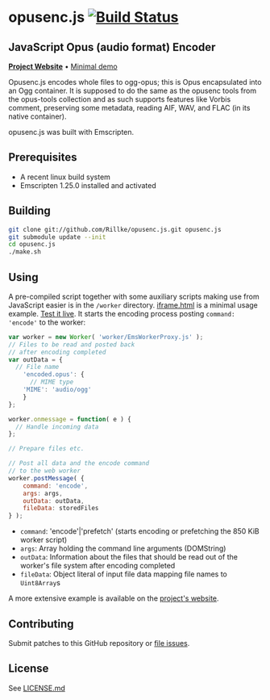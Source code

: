 # opusenc.js [![Build Status](https://travis-ci.org/Rillke/opusenc.js.svg?branch=master)](https://travis-ci.org/Rillke/opusenc.js)

## JavaScript Opus (audio format) Encoder

[**Project Website**](https://blog.rillke.com/opusenc.js/) • [Minimal demo](https://rawgit.com/Rillke/opusenc.js/master/iframe.html)

Opusenc.js encodes whole files to ogg-opus; this is Opus encapsulated into an Ogg container. It is supposed to do the same as the opusenc tools from the opus-tools collection and as such supports features like Vorbis comment, preserving some metadata, reading AIF, WAV, and FLAC (in its native container).

opusenc.js was built with Emscripten.

## Prerequisites
- A recent linux build system
- Emscripten 1.25.0 installed and activated

## Building
```bash
git clone git://github.com/Rillke/opusenc.js.git opusenc.js
git submodule update --init
cd opusenc.js
./make.sh
```

## Using
A pre-compiled script together with some auxiliary scripts making use from JavaScript easier is in the `/worker` directory.
[iframe.html](iframe.html) is a minimal usage example. [Test it live](https://rawgit.com/Rillke/opusenc.js/master/iframe.html). It starts the encoding process posting `command: 'encode'` to the worker:
```JavaScript
var worker = new Worker( 'worker/EmsWorkerProxy.js' );
// Files to be read and posted back
// after encoding completed
var outData = {
  // File name
	'encoded.opus': {
	  // MIME type
  	'MIME': 'audio/ogg'
	}
};

worker.onmessage = function( e ) {
  // Handle incoming data
};

// Prepare files etc.

// Post all data and the encode command
// to the web worker
worker.postMessage( {
	command: 'encode',
	args: args,
	outData: outData,
	fileData: storedFiles
} );
```

- `command`: 'encode'|'prefetch' (starts encoding or prefetching the 850 KiB worker script)
- `args`: Array holding the command line arguments (DOMString)
- `outData`: Information about the files that should be read out of the worker's file system after encoding completed
- `fileData`: Object literal of input file data mapping file names to `Uint8Array`s

A more extensive example is available on the [project's website](https://blog.rillke.com/opusenc.js/).

## Contributing
Submit patches to this GitHub repository or [file issues](https://github.com/Rillke/opusenc.js/issues).

## License
See [LICENSE.md](LICENSE.md)
